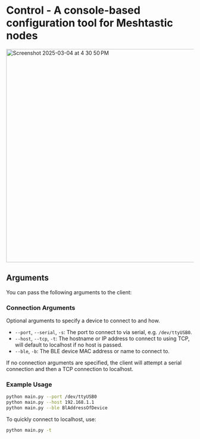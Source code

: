 # Control - A console-based configuration tool for Meshtastic nodes

<img width="573" alt="Screenshot 2025-03-04 at 4 30 50 PM" src="https://github.com/user-attachments/assets/bc6a6590-f026-440c-9408-b26a644a2906" />

## Arguments

You can pass the following arguments to the client:

### Connection Arguments

Optional arguments to specify a device to connect to and how.

- `--port`, `--serial`, `-s`: The port to connect to via serial, e.g. `/dev/ttyUSB0`.
- `--host`, `--tcp`, `-t`: The hostname or IP address to connect to using TCP, will default to localhost if no host is passed.
- `--ble`, `-b`: The BLE device MAC address or name to connect to.

If no connection arguments are specified, the client will attempt a serial connection and then a TCP connection to localhost.

### Example Usage

```sh
python main.py --port /dev/ttyUSB0
python main.py --host 192.168.1.1
python main.py --ble BlAddressOfDevice
```
To quickly connect to localhost, use:
```sh
python main.py -t
```
